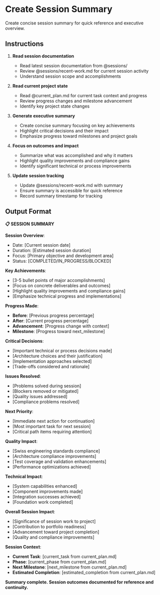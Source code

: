 # Create Session Summary

Create concise session summary for quick reference and executive overview.

## Instructions

1. **Read session documentation**
   - Read latest session documentation from @sessions/
   - Review @sessions/recent-work.md for current session activity
   - Understand session scope and accomplishments

2. **Read current project state**
   - Read @current_plan.md for current task context and progress
   - Review progress changes and milestone advancement
   - Identify key project state changes

3. **Generate executive summary**
   - Create concise summary focusing on key achievements
   - Highlight critical decisions and their impact
   - Emphasize progress toward milestones and project goals

4. **Focus on outcomes and impact**
   - Summarize what was accomplished and why it matters
   - Highlight quality improvements and compliance gains
   - Identify significant technical or process improvements

5. **Update session tracking**
   - Update @sessions/recent-work.md with summary
   - Ensure summary is accessible for quick reference
   - Record summary timestamp for tracking

## Output Format

**📋 SESSION SUMMARY**

**Session Overview**:
- Date: [Current session date]
- Duration: [Estimated session duration]
- Focus: [Primary objective and development area]
- Status: [COMPLETED/IN_PROGRESS/BLOCKED]

**Key Achievements**:
- [3-5 bullet points of major accomplishments]
- [Focus on concrete deliverables and outcomes]
- [Highlight quality improvements and compliance gains]
- [Emphasize technical progress and implementations]

**Progress Made**:
- **Before**: [Previous progress percentage]
- **After**: [Current progress percentage]
- **Advancement**: [Progress change with context]
- **Milestone**: [Progress toward next_milestone]

**Critical Decisions**:
- [Important technical or process decisions made]
- [Architecture choices and their justification]
- [Implementation approaches selected]
- [Trade-offs considered and rationale]

**Issues Resolved**:
- [Problems solved during session]
- [Blockers removed or mitigated]
- [Quality issues addressed]
- [Compliance problems resolved]

**Next Priority**:
- [Immediate next action for continuation]
- [Most important task for next session]
- [Critical path items requiring attention]

**Quality Impact**:
- [Swiss engineering standards compliance]
- [Architecture compliance improvements]
- [Test coverage and validation enhancements]
- [Performance optimizations achieved]

**Technical Impact**:
- [System capabilities enhanced]
- [Component improvements made]
- [Integration successes achieved]
- [Foundation work completed]

**Overall Session Impact**:
- [Significance of session work to project]
- [Contribution to portfolio readiness]
- [Advancement toward project completion]
- [Quality and compliance improvements]

**Session Context**:
- **Current Task**: [current_task from current_plan.md]
- **Phase**: [current_phase from current_plan.md]
- **Next Milestone**: [next_milestone from current_plan.md]
- **Estimated Completion**: [estimated_completion from current_plan.md]

**Summary complete. Session outcomes documented for reference and continuity.**